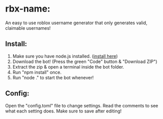 # **rbx-name:**

An easy to use roblox username generator that only generates valid, claimable usernames!

## **Install:**

1. Make sure you have node.js installed. ([install here]([https://](https://nodejs.org/en)))
2. Download the bot! (Press the green "Code" button & "Download ZIP")
3. Extract the zip & open a terminal inside the bot folder.
4. Run "npm install" once.
5. Run "node ." to start the bot whenever!

## **Config:**

Open the "config.toml" file to change settings.
Read the comments to see what each setting does.
Make sure to save after editing!

